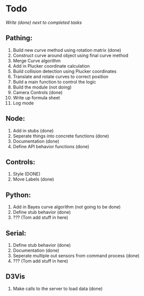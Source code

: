 # Todo

_Write (done) next to completed tasks_

## Pathing: 
1. Build new curve method using rotation matrix (done)
2. Construct curve around object using final curve method
3. Merge Curve algorithm
4. Add in Plucker coordinate calculation
5. Build collision detection using Plucker coordinates
6. Translate and rotate curves to correct position
7. Build a main function to control the logic
8. Build the module (not doing)
9. Camera Controls (done)
10. Write up formula sheet
11. Log mode

## Node: 
1. Add in stubs (done)
2. Seperate things into concrete functions (done)
3. Documentation (done)
4. Define API behavior functions (done)

## Controls:
1. Style (DONE)
2. Move Labels (done)

## Python: 
1. Add in Bayes curve algorithm (not going to be done)
2. Define stub behavior (done)
3. ??? (Tom add stuff in here)

## Serial: 
1. Define stub behavior (done)
2. Documentation (done)
3. Seperate multiple out sensors from command process (done)
4. ??? (Tom add stuff in here)

## D3Vis
1. Make calls to the server to load data (done)
